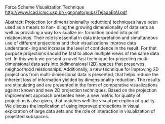 Force Scheme Visualization Technique
http://www.lcad.icmc.usp.br/~gnonato/pubs/TejadaEtAl.pdf

Abstract:
Projection (or dimensionionality reduction) techniques have been used as a means to han-
dling the growing dimensionality of data sets as well as providing a way to visualize in-
formation coded into point relationships. Their role is essential in data interpretation and
simultaneous use of different projections and their visualizations improve data understand-
ing and increase the level of confidence in the result. For that purpose projections should
be fast to allow multiple views of the same data set. In this work we present a novel
fast technique for projecting multi-dimensional data sets into bidimensional (2D) spaces
that preserves neighborhood relationships. Additionally, a new technique for improving 2D
projections from multi-dimensional data is presented, that helps reduce the inherent loss
of information yielded by dimensionality reduction. The results are stimulating and are
presented in the form of comparative visualizations against known and new 2D projection
techniques. Based on the projection improvement approach presented here, a new metric
for quality of projection is also given, that matches well the visual perception of quality.
We discuss the implication of using improved projections in visual exploration of large data
sets and the role of interaction in visualization of projected subspaces.

